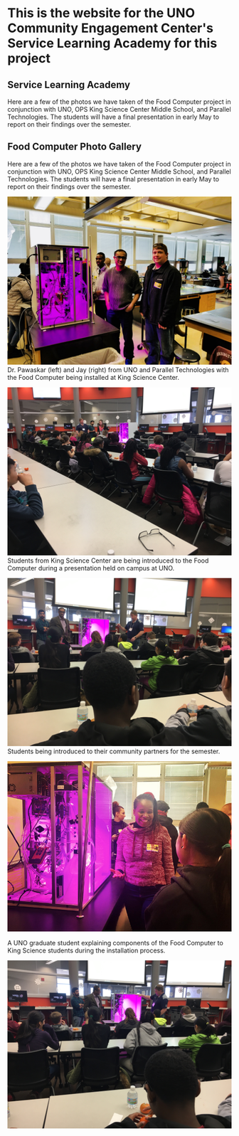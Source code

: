# This is the website for the UNO Community Engagement Center's Service Learning Academy for this project

## Service Learning Academy
Here are a few of the photos we have taken of the Food Computer project in conjunction with UNO, OPS King Science Center Middle School, and Parallel Technologies. The students will have a final presentation in early May to report on their findings over the semester. 

## Food Computer Photo Gallery
Here are a few of the photos we have taken of the Food Computer project in conjunction with UNO, OPS King Science Center Middle School, and Parallel Technologies. The students will have a final presentation in early May to report on their findings over the semester.

![Image One](./media_files/IMG-1114.jpg)
Dr. Pawaskar (left) and Jay (right) from UNO and Parallel Technologies with the Food Computer being installed at King Science Center.

![Image Two](./media_files/IMG_7266.JPG)
Students from King Science Center are being introduced to the Food Computer during a presentation held on campus at UNO.

![Image Three](./media_files/IMG_7268.JPG)
Students being introduced to their community partners for the semester.

![Image Four](./media_files/IMG-1059.JPG)

A UNO graduate student explaining components of the Food Computer to King Science students during the installation process.

![Image Five](./media_files/IMG_7269.JPG)
